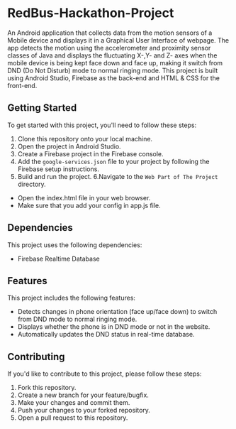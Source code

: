 # RedBus-Hackathon-Project
An Android application that collects data from the motion sensors of a Mobile device and displays it in a Graphical User Interface of webpage. The app detects the motion using the accelerometer and proximity sensor classes of Java and displays the fluctuating X-,Y- and Z- axes when the mobile device is being kept face down and face up, making it switch from DND (Do Not Disturb) mode to normal ringing mode. This project is built using Android Studio, Firebase as the back-end and HTML & CSS for the front-end.

## Getting Started

To get started with this project, you'll need to follow these steps:

1. Clone this repository onto your local machine.
2. Open the project in Android Studio.
3. Create a Firebase project in the Firebase console.
4. Add the `google-services.json` file to your project by following the Firebase setup instructions.
5. Build and run the project.
6.Navigate to the `Web Part of The Project` directory.
- Open the index.html file in your web browser.
- Make sure that you add your config in app.js file. 

## Dependencies

This project uses the following dependencies:

- Firebase Realtime Database

## Features
This project includes the following features:

- Detects changes in phone orientation (face up/face down) to switch from DND mode to normal ringing mode.
- Displays whether the phone is in DND mode or not in the website.
- Automatically updates the DND status in real-time database.


## Contributing

If you'd like to contribute to this project, please follow these steps:

1. Fork this repository.
2. Create a new branch for your feature/bugfix.
3. Make your changes and commit them.
4. Push your changes to your forked repository.
5. Open a pull request to this repository.

